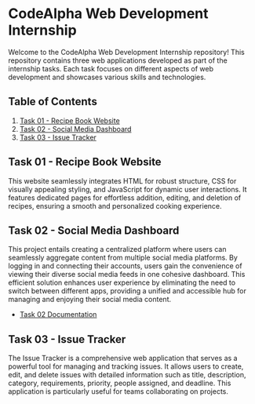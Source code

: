 # CodeAlpha Web Development Internship

Welcome to the CodeAlpha Web Development Internship repository! This repository contains three web applications developed as part of the internship tasks. Each task focuses on different aspects of web development and showcases various skills and technologies.

## Table of Contents

1. [Task 01 - Recipe Book Website](#task-01-code-editor)
2. [Task 02 - Social Media Dashboard](#task-02-task-scheduler)
3. [Task 03 - Issue Tracker](#task-03-issue-tracker)

## Task 01 - Recipe Book Website

This website seamlessly integrates HTML for robust structure, CSS for visually appealing styling, and JavaScript for dynamic user interactions. It features dedicated pages for effortless addition, editing, and deletion of recipes, ensuring a smooth and personalized cooking experience.


## Task 02 - Social Media Dashboard

This project entails creating a centralized platform where users can seamlessly aggregate content from multiple social media platforms. By logging in and connecting their accounts, users gain the convenience of viewing their diverse social media feeds in one cohesive dashboard. This efficient solution enhances user experience by eliminating the need to switch between different apps, providing a unified and accessible hub for managing and enjoying their social media content.

- [Task 02 Documentation](./Task%2002%20-%20Social%20Media%20Dashboard/README.md)

## Task 03 - Issue Tracker

The Issue Tracker is a comprehensive web application that serves as a powerful tool for managing and tracking issues. It allows users to create, edit, and delete issues with detailed information such as title, description, category, requirements, priority, people assigned, and deadline. This application is particularly useful for teams collaborating on projects.
